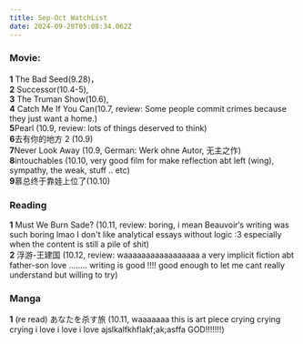 ```yaml
---
title: Sep-Oct WatchList
date: 2024-09-28T05:08:34.062Z
---
```









### Movie:   
**1** The Bad Seed(9.28)，  
**2** Successor(10.4-5),   
**3** The Truman Show(10.6),   
**4** Catch Me If You Can(10.7, review: Some people commit crimes because they just want a home.)  
**5**Pearl (10.9, review: lots of things deserved to think)  
**6**去有你的地方 2 (10.9)  
**7**Never Look Away (10.9, German: Werk ohne Autor, 无主之作)   
**8**intouchables (10.10, very good film for make reflection abt left (wing), sympathy, the weak,  stuff .. etc)  
**9**慕总终于靠娃上位了(10.10)   
  
### Reading  
**1** Must We Burn Sade?  (10.11, review: boring, i mean Beauvoir‘s writing was such boring lmao I don't like analytical essays without logic :3 especially when the content is still a pile of shit)    
**2** 浮游-王建国 (10.12, review: waaaaaaaaaaaaaaaaa a very implicit fiction abt father-son love ........ writing is good !!!! good enough to let me cant really understand but willing to try)
  
  
  
 
### Manga
**1** (re read) あなたを杀す旅  (10.11, waaaaaaa this is art piece crying crying crying i love i love i love ajslkalfkhflakf;ak;asffa GOD!!!!!!!)